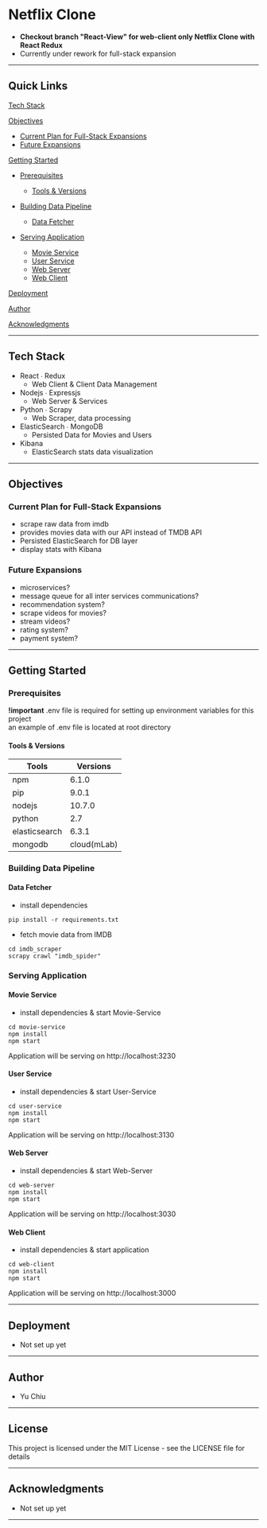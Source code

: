 # Netflix Clone

- **Checkout branch "React-View" for web-client only Netflix Clone with React Redux**
- Currently under rework for full-stack expansion

---

## Quick Links

[Tech Stack](#tech-stack)

[Objectives](#objectives)

- [Current Plan for Full-Stack Expansions](#current-plan-for-full-stack-expansions)
- [Future Expansions](#future-expansions)

[Getting Started](#getting-started)

- [Prerequisites](#prerequisites)

  - [Tools & Versions](#tools-&-versions)

- [Building Data Pipeline](#building-data-pipeline)

  - [Data Fetcher](#data-fetcher)

- [Serving Application](#serving-application)

  - [Movie Service](#movie-service)
  - [User Service](#user-service)
  - [Web Server](#web-server)
  - [Web Client](#web-client)

[Deployment](#deployment)

[Author](#author)

[Acknowledgments](#acknowledgments)

---

## Tech Stack

- React ∙ Redux
  - Web Client & Client Data Management
- Nodejs ∙ Expressjs
  - Web Server & Services
- Python ∙ Scrapy
  - Web Scraper, data processing
- ElasticSearch ∙ MongoDB
  - Persisted Data for Movies and Users
- Kibana
  - ElasticSearch stats data visualization

---

## Objectives

### Current Plan for Full-Stack Expansions

- scrape raw data from imdb
- provides movies data with our API instead of TMDB API
- Persisted ElasticSearch for DB layer
- display stats with Kibana

### Future Expansions

- microservices?
- message queue for all inter services communications?
- recommendation system?
- scrape videos for movies?
- stream videos?
- rating system?
- payment system?

---

## Getting Started

### Prerequisites

**!important** .env file is required for setting up environment variables for this project  
 an example of .env file is located at root directory

#### Tools & Versions

| Tools         | Versions    |
| ------------- | ----------- |
| npm           | 6.1.0       |
| pip           | 9.0.1       |
| nodejs        | 10.7.0      |
| python        | 2.7         |
| elasticsearch | 6.3.1       |
| mongodb       | cloud(mLab) |

### Building Data Pipeline

#### Data Fetcher

- install dependencies

```terminal
pip install -r requirements.txt
```

- fetch movie data from IMDB

```terminal
cd imdb_scraper
scrapy crawl "imdb_spider"
```

### Serving Application

#### Movie Service

- install dependencies & start Movie-Service

```terminal
cd movie-service
npm install
npm start
```

Application will be serving on http://localhost:3230

#### User Service

- install dependencies & start User-Service

```terminal
cd user-service
npm install
npm start
```

Application will be serving on http://localhost:3130

#### Web Server

- install dependencies & start Web-Server

```terminal
cd web-server
npm install
npm start
```

Application will be serving on http://localhost:3030

#### Web Client

- install dependencies & start application

```terminal
cd web-client
npm install
npm start
```

Application will be serving on http://localhost:3000

---

## Deployment

- Not set up yet

---

## Author

- Yu Chiu

---

## License

This project is licensed under the MIT License - see the LICENSE file for details

---

## Acknowledgments

- Not set up yet

---
